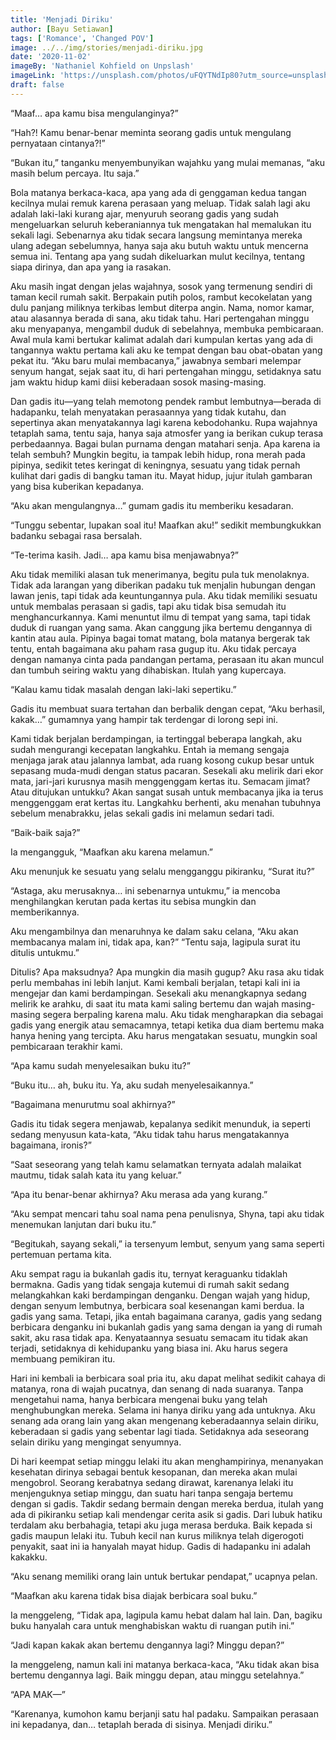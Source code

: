 ```yaml
---
title: 'Menjadi Diriku'
author: [Bayu Setiawan]
tags: ['Romance', 'Changed POV']
image: ../../img/stories/menjadi-diriku.jpg
date: '2020-11-02'
imageBy: 'Nathaniel Kohfield on Unpslash'
imageLink: 'https://unsplash.com/photos/uFQYTNdIp80?utm_source=unsplash&utm_medium=referral&utm_content=creditShareLink'
draft: false
---
```

“Maaf… apa kamu bisa mengulanginya?”

“Hah?! Kamu benar-benar meminta seorang gadis untuk mengulang pernyataan cintanya?!”

“Bukan itu,” tanganku menyembunyikan wajahku yang mulai memanas, “aku masih belum percaya. Itu saja.”

Bola matanya berkaca-kaca, apa yang ada di genggaman kedua tangan kecilnya mulai remuk karena perasaan yang meluap. Tidak salah lagi aku adalah laki-laki kurang ajar, menyuruh seorang gadis yang sudah mengeluarkan seluruh keberaniannya tuk mengatakan hal memalukan itu sekali lagi. Sebenarnya aku tidak secara langsung memintanya mereka ulang adegan sebelumnya, hanya saja aku butuh waktu untuk mencerna semua ini. Tentang apa yang sudah dikeluarkan mulut kecilnya, tentang siapa dirinya, dan apa yang ia rasakan.

Aku masih ingat dengan jelas wajahnya, sosok yang termenung sendiri di taman kecil rumah sakit. Berpakain putih polos, rambut kecokelatan yang dulu panjang miliknya terkibas lembut diterpa angin. Nama, nomor kamar, atau alasannya berada di sana, aku tidak tahu. Hari pertengahan minggu aku menyapanya, mengambil duduk di sebelahnya, membuka pembicaraan. Awal mula kami bertukar kalimat adalah dari kumpulan kertas yang ada di tangannya waktu pertama kali aku ke tempat dengan bau obat-obatan yang pekat itu. “Aku baru mulai membacanya,” jawabnya sembari melempar senyum hangat, sejak saat itu, di hari pertengahan minggu, setidaknya satu jam waktu hidup kami diisi keberadaan sosok masing-masing.

Dan gadis itu—yang telah memotong pendek rambut lembutnya—berada di hadapanku, telah menyatakan perasaannya yang tidak kutahu, dan sepertinya akan menyatakannya lagi karena kebodohanku. Rupa wajahnya tetaplah sama, tentu saja, hanya saja atmosfer yang ia berikan cukup terasa perbedaannya. Bagai bulan purnama dengan matahari senja. Apa karena ia telah sembuh? Mungkin begitu, ia tampak lebih hidup, rona merah pada pipinya, sedikit tetes keringat di keningnya, sesuatu yang tidak pernah kulihat dari gadis di bangku taman itu. Mayat hidup, jujur itulah gambaran yang bisa kuberikan kepadanya.

“Aku akan mengulangnya…” gumam gadis itu memberiku kesadaran.

“Tunggu sebentar, lupakan soal itu! Maafkan aku!” sedikit membungkukkan badanku sebagai rasa bersalah.

“Te-terima kasih. Jadi… apa kamu bisa menjawabnya?”

Aku tidak memiliki alasan tuk menerimanya, begitu pula tuk menolaknya. Tidak ada larangan yang diberikan padaku tuk menjalin hubungan dengan lawan jenis, tapi tidak ada keuntungannya pula. Aku tidak memiliki sesuatu untuk membalas perasaan si gadis, tapi aku tidak bisa semudah itu menghancurkannya. Kami menuntut ilmu di tempat yang sama, tapi tidak duduk di ruangan yang sama. Akan canggung jika bertemu dengannya di kantin atau aula. Pipinya bagai tomat matang, bola matanya bergerak tak tentu, entah bagaimana aku paham rasa gugup itu. Aku tidak percaya dengan namanya cinta pada pandangan pertama, perasaan itu akan muncul dan tumbuh seiring waktu yang dihabiskan. Itulah yang kupercaya.

“Kalau kamu tidak masalah dengan laki-laki sepertiku.”

Gadis itu membuat suara tertahan dan berbalik dengan cepat, “Aku berhasil, kakak…” gumamnya yang hampir tak terdengar di lorong sepi ini.

Kami tidak berjalan berdampingan, ia tertinggal beberapa langkah, aku sudah mengurangi kecepatan langkahku. Entah ia memang sengaja menjaga jarak atau jalannya lambat, ada ruang kosong cukup besar untuk sepasang muda-mudi dengan status pacaran. Sesekali aku melirik dari ekor mata, jari-jari kurusnya masih menggenggam kertas itu. Semacam jimat? Atau ditujukan untukku? Akan sangat susah untuk membacanya jika ia terus menggenggam erat kertas itu. Langkahku berhenti, aku menahan tubuhnya sebelum menabrakku, jelas sekali gadis ini melamun sedari tadi.

“Baik-baik saja?”

Ia mengangguk, “Maafkan aku karena melamun.”

Aku menunjuk ke sesuatu yang selalu mengganggu pikiranku, “Surat itu?”

“Astaga, aku merusaknya… ini sebenarnya untukmu,” ia mencoba menghilangkan kerutan pada kertas itu sebisa mungkin dan memberikannya.

Aku mengambilnya dan menaruhnya ke dalam saku celana, “Aku akan membacanya malam ini, tidak apa, kan?”
“Tentu saja, lagipula surat itu ditulis untukmu.”

Ditulis? Apa maksudnya? Apa mungkin dia masih gugup? Aku rasa aku tidak perlu membahas ini lebih lanjut. Kami kembali berjalan, tetapi kali ini ia mengejar dan kami berdampingan. Sesekali aku menangkapnya sedang melirik ke arahku, di saat itu mata kami saling bertemu dan wajah masing-masing segera berpaling karena malu. Aku tidak mengharapkan dia sebagai gadis yang energik atau semacamnya, tetapi ketika dua diam bertemu maka hanya hening yang tercipta. Aku harus mengatakan sesuatu, mungkin soal pembicaraan terakhir kami.

“Apa kamu sudah menyelesaikan buku itu?”

“Buku itu… ah, buku itu. Ya, aku sudah menyelesaikannya.”

“Bagaimana menurutmu soal akhirnya?”

Gadis itu tidak segera menjawab, kepalanya sedikit menunduk, ia seperti sedang menyusun kata-kata, “Aku tidak tahu harus mengatakannya bagaimana, ironis?”

“Saat seseorang yang telah kamu selamatkan ternyata adalah malaikat mautmu, tidak salah kata itu yang keluar.”

“Apa itu benar-benar akhirnya? Aku merasa ada yang kurang.”

“Aku sempat mencari tahu soal nama pena penulisnya, Shyna, tapi aku tidak menemukan lanjutan dari buku itu.”

“Begitukah, sayang sekali,” ia tersenyum lembut, senyum yang sama seperti pertemuan pertama kita.

Aku sempat ragu ia bukanlah gadis itu, ternyat keraguanku tidaklah bermakna. Gadis yang tidak sengaja kutemui di rumah sakit sedang melangkahkan kaki berdampingan denganku. Dengan wajah yang hidup, dengan senyum lembutnya, berbicara soal kesenangan kami berdua. Ia gadis yang sama. Tetapi, jika entah bagaimana caranya, gadis yang sedang berbicara denganku ini bukanlah gadis yang sama dengan ia yang di rumah sakit, aku rasa tidak apa. Kenyataannya sesuatu semacam itu tidak akan terjadi, setidaknya di kehidupanku yang biasa ini. Aku harus segera membuang pemikiran itu.

Hari ini kembali ia berbicara soal pria itu, aku dapat melihat sedikit cahaya di matanya, rona di wajah pucatnya, dan senang di nada suaranya. Tanpa mengetahui nama, hanya berbicara mengenai buku yang telah menghubungkan mereka. Selama ini hanya diriku yang ada untuknya. Aku senang ada orang lain yang akan mengenang keberadaannya selain diriku, keberadaan si gadis yang sebentar lagi tiada. Setidaknya ada seseorang selain diriku yang mengingat senyumnya.

Di hari keempat setiap minggu lelaki itu akan menghampirinya, menanyakan kesehatan dirinya sebagai bentuk kesopanan, dan mereka akan mulai mengobrol. Seorang kerabatnya sedang dirawat, karenanya lelaki itu menjenguknya setiap minggu, dan suatu hari tanpa sengaja bertemu dengan si gadis. Takdir sedang bermain dengan mereka berdua, itulah yang ada di pikiranku setiap kali mendengar cerita asik si gadis. Dari lubuk hatiku terdalam aku berbahagia, tetapi aku juga merasa berduka. Baik kepada si gadis maupun lelaki itu. Tubuh kecil nan kurus miliknya telah digerogoti penyakit, saat ini ia hanyalah mayat hidup. Gadis di hadapanku ini adalah kakakku.

“Aku senang memiliki orang lain untuk bertukar pendapat,” ucapnya pelan.

“Maafkan aku karena tidak bisa diajak berbicara soal buku.”

Ia menggeleng, “Tidak apa, lagipula kamu hebat dalam hal lain. Dan, bagiku buku hanyalah cara untuk menghabiskan waktu di ruangan putih ini.”

“Jadi kapan kakak akan bertemu dengannya lagi? Minggu depan?”

Ia menggeleng, namun kali ini matanya berkaca-kaca, “Aku tidak akan bisa bertemu dengannya lagi. Baik minggu depan, atau minggu setelahnya.”

“APA MAK—”

“Karenanya, kumohon kamu berjanji satu hal padaku. Sampaikan perasaan ini kepadanya, dan… tetaplah berada di sisinya. Menjadi diriku.”
